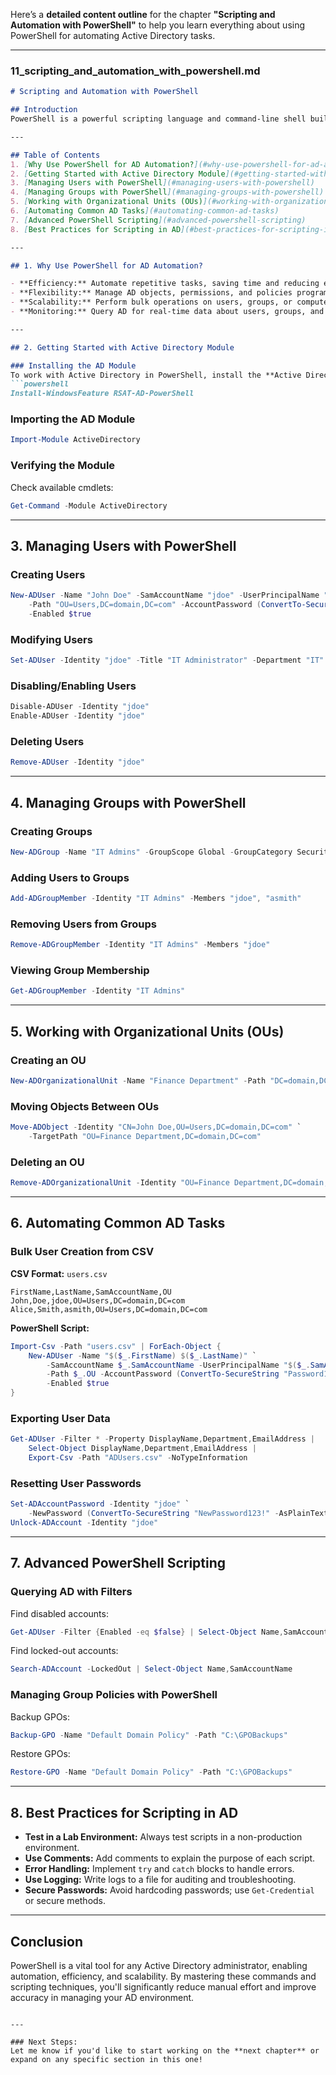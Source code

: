Here’s a **detailed content outline** for the chapter **"Scripting and Automation with PowerShell"** to help you learn everything about using PowerShell for automating Active Directory tasks.

---

### **11_scripting_and_automation_with_powershell.md**

```markdown
# Scripting and Automation with PowerShell

## Introduction
PowerShell is a powerful scripting language and command-line shell built into Windows. It allows Active Directory administrators to automate repetitive tasks, manage users, groups, and permissions, and perform advanced configuration and troubleshooting. This chapter will guide you through key PowerShell cmdlets, scripts, and best practices for managing Active Directory.

---

## Table of Contents
1. [Why Use PowerShell for AD Automation?](#why-use-powershell-for-ad-automation)
2. [Getting Started with Active Directory Module](#getting-started-with-active-directory-module)
3. [Managing Users with PowerShell](#managing-users-with-powershell)
4. [Managing Groups with PowerShell](#managing-groups-with-powershell)
5. [Working with Organizational Units (OUs)](#working-with-organizational-units-ous)
6. [Automating Common AD Tasks](#automating-common-ad-tasks)
7. [Advanced PowerShell Scripting](#advanced-powershell-scripting)
8. [Best Practices for Scripting in AD](#best-practices-for-scripting-in-ad)

---

## 1. Why Use PowerShell for AD Automation?

- **Efficiency:** Automate repetitive tasks, saving time and reducing errors.
- **Flexibility:** Manage AD objects, permissions, and policies programmatically.
- **Scalability:** Perform bulk operations on users, groups, or computers.
- **Monitoring:** Query AD for real-time data about users, groups, and devices.

---

## 2. Getting Started with Active Directory Module

### Installing the AD Module
To work with Active Directory in PowerShell, install the **Active Directory module**:
```powershell
Install-WindowsFeature RSAT-AD-PowerShell
```

### Importing the AD Module
```powershell
Import-Module ActiveDirectory
```

### Verifying the Module
Check available cmdlets:
```powershell
Get-Command -Module ActiveDirectory
```

---

## 3. Managing Users with PowerShell

### Creating Users
```powershell
New-ADUser -Name "John Doe" -SamAccountName "jdoe" -UserPrincipalName "jdoe@domain.com" `
    -Path "OU=Users,DC=domain,DC=com" -AccountPassword (ConvertTo-SecureString "Password123!" -AsPlainText -Force) `
    -Enabled $true
```

### Modifying Users
```powershell
Set-ADUser -Identity "jdoe" -Title "IT Administrator" -Department "IT"
```

### Disabling/Enabling Users
```powershell
Disable-ADUser -Identity "jdoe"
Enable-ADUser -Identity "jdoe"
```

### Deleting Users
```powershell
Remove-ADUser -Identity "jdoe"
```

---

## 4. Managing Groups with PowerShell

### Creating Groups
```powershell
New-ADGroup -Name "IT Admins" -GroupScope Global -GroupCategory Security -Path "OU=Groups,DC=domain,DC=com"
```

### Adding Users to Groups
```powershell
Add-ADGroupMember -Identity "IT Admins" -Members "jdoe", "asmith"
```

### Removing Users from Groups
```powershell
Remove-ADGroupMember -Identity "IT Admins" -Members "jdoe"
```

### Viewing Group Membership
```powershell
Get-ADGroupMember -Identity "IT Admins"
```

---

## 5. Working with Organizational Units (OUs)

### Creating an OU
```powershell
New-ADOrganizationalUnit -Name "Finance Department" -Path "DC=domain,DC=com"
```

### Moving Objects Between OUs
```powershell
Move-ADObject -Identity "CN=John Doe,OU=Users,DC=domain,DC=com" `
    -TargetPath "OU=Finance Department,DC=domain,DC=com"
```

### Deleting an OU
```powershell
Remove-ADOrganizationalUnit -Identity "OU=Finance Department,DC=domain,DC=com"
```

---

## 6. Automating Common AD Tasks

### Bulk User Creation from CSV
**CSV Format:** `users.csv`
```csv
FirstName,LastName,SamAccountName,OU
John,Doe,jdoe,OU=Users,DC=domain,DC=com
Alice,Smith,asmith,OU=Users,DC=domain,DC=com
```

**PowerShell Script:**
```powershell
Import-Csv -Path "users.csv" | ForEach-Object {
    New-ADUser -Name "$($_.FirstName) $($_.LastName)" `
        -SamAccountName $_.SamAccountName -UserPrincipalName "$($_.SamAccountName)@domain.com" `
        -Path $_.OU -AccountPassword (ConvertTo-SecureString "Password123!" -AsPlainText -Force) `
        -Enabled $true
}
```

### Exporting User Data
```powershell
Get-ADUser -Filter * -Property DisplayName,Department,EmailAddress |
    Select-Object DisplayName,Department,EmailAddress |
    Export-Csv -Path "ADUsers.csv" -NoTypeInformation
```

### Resetting User Passwords
```powershell
Set-ADAccountPassword -Identity "jdoe" `
    -NewPassword (ConvertTo-SecureString "NewPassword123!" -AsPlainText -Force)
Unlock-ADAccount -Identity "jdoe"
```

---

## 7. Advanced PowerShell Scripting

### Querying AD with Filters
Find disabled accounts:
```powershell
Get-ADUser -Filter {Enabled -eq $false} | Select-Object Name,SamAccountName
```

Find locked-out accounts:
```powershell
Search-ADAccount -LockedOut | Select-Object Name,SamAccountName
```

### Managing Group Policies with PowerShell
Backup GPOs:
```powershell
Backup-GPO -Name "Default Domain Policy" -Path "C:\GPOBackups"
```

Restore GPOs:
```powershell
Restore-GPO -Name "Default Domain Policy" -Path "C:\GPOBackups"
```

---

## 8. Best Practices for Scripting in AD

- **Test in a Lab Environment:** Always test scripts in a non-production environment.  
- **Use Comments:** Add comments to explain the purpose of each script.  
- **Error Handling:** Implement `try` and `catch` blocks to handle errors.  
- **Use Logging:** Write logs to a file for auditing and troubleshooting.  
- **Secure Passwords:** Avoid hardcoding passwords; use `Get-Credential` or secure methods.  

---

## Conclusion
PowerShell is a vital tool for any Active Directory administrator, enabling automation, efficiency, and scalability. By mastering these commands and scripting techniques, you'll significantly reduce manual effort and improve accuracy in managing your AD environment.
```

---

### Next Steps:
Let me know if you'd like to start working on the **next chapter** or expand on any specific section in this one!